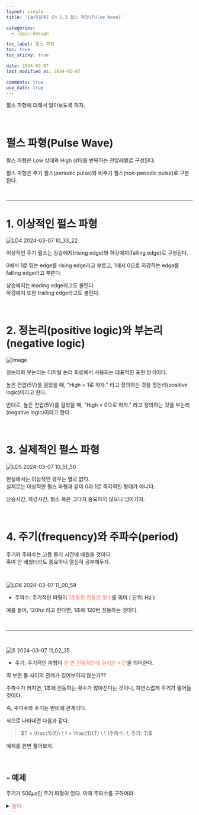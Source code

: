 ```yaml
---
layout: single
title: '[논리설계] Ch 1.3 펄스 파형(Pulse Wave)'

categories:
  - logic-design

toc_label: 펄스 파형
toc: true
toc_sticky: true

date: 2024-03-07
last_modified_at: 2024-03-07

comments: true
use_math: true
---
```


펄스 파형에 대해서 알아보도록 하자.

<br>

# 펄스 파형(Pulse Wave)

펄스 파형은 Low 상태와 High 상태를 반복하는 전압레벨로 구성된다.  

펄스 파형은 주기 펄스(periodic pulse)와 비주기 펄스(non-periodic pulse)로 구분된다.  

<br>
<hr>

# 1. 이상적인 펄스 파형

![LD4 2024-03-07 10_33_22](https://github.com/lgwqwer/lgwqwer.github.io/assets/129755540/459690f3-d364-4890-b28e-32fcbd8499c9)

이상적인 주기 펄스는 상승에지(rising edge)와 하강에지(falling edge)로 구성된다.  

0에서 1로 뛰는 edge를 rising edge라고 부르고, 1에서 0으로 하강하는 edge를 falling edge라고 부른다.  

상승에지는 leading edge라고도 불린다.  
하강에지 또한 trailing edge라고도 불린다.  

<br>

# 2. 정논리(positive logic)와 부논리(negative logic)


![image](https://github.com/lgwqwer/lgwqwer.github.io/assets/129755540/ea45d698-7518-4cbb-9e37-44318dfeb16e)

정논리와 부논리는 디지털 논리 회로에서 사용되는 대표적인 표현 방식이다.    

높은 전압(5V)을 걸었을 때, "High = 1로 하자." 라고 정의하는 것을 정논리(positive logic)이라고 한다.  

반대로, 높은 전압(5V)를 걸었을 때, "High = 0으로 하자." 라고 정의하는 것을 부논리(negative logic)이라고 한다.  

<br>

# 3. 실제적인 펄스 파형

![LD5 2024-03-07 10_51_50](https://github.com/lgwqwer/lgwqwer.github.io/assets/129755540/8eecea61-998f-48d5-a402-95dbbce764c6)

현실에서는 이상적인 경우는 별로 없다.  
실제로는 이상적인 펄스 파형과 같이 0과 1로 즉각적인 형태가 아니다.  

상승시간, 하강시간, 펄스 폭은 그다지 중요하지 않으니 넘어가자.  

<br>

# 4. 주기(frequency)와 주파수(period)

주기와 주파수는 고등 물리 시간에 배웠을 것이다.  
혹여 안 배웠더라도 중요하니 열심히 공부해두자.

<br>

![LD6 2024-03-07 11_00_59](https://github.com/lgwqwer/lgwqwer.github.io/assets/129755540/a3499bb0-9615-4063-ac68-f4f1c43dc32b)


- 주파수: 주기적인 파형이 <font color="tomato">1초동안 진동한 횟수</font>를 의미 ( 단위: Hz )

예를 들어, 120hz 라고 한다면, 1초에 120번 진동하는 것이다.  

<br>
<hr>
<br>

![S 2024-03-07 11_02_35](https://github.com/lgwqwer/lgwqwer.github.io/assets/129755540/6fe55b92-6d7c-4db8-b487-bd97ba757063)


- 주기: 주기적인 파형이 <font color="tomato">한 번 진동하는데 걸리는 시간</font>을 의미한다. 

딱 보면 둘 사이의 관계가 있어보이지 않는가??  

주파수가 커지면, 1초에 진동하는 횟수가 많아진다는 것이니, 자연스럽게 주기가 줄어들 것이다.  

즉, 주파수와 주기는 반비례 관계이다.  

식으로 나타내면 다음과 같다.  

>$T = \frac{1}{f}\ \  f = \frac{1}{T} \ \ (주파수: f, 주기: T)$ 

예제를 한번 풀어보자.

<br>

## - 예제

주기가 $500\mu s$인 주기 파형이 있다. 이때 주파수를 구하여라.

<details>
<summary><font color='tomato'>풀이</font></summary>

$\mu s = 10^{-6}s$ 이므로, $500\mu s =  5 \cdot 10^{-4}s = T$ 이다. <br>

주파수-주기 관계에 의해, $f = \frac{1}{T} 이므로 \therefore f = \frac{1}{5 \cdot 10^{-4}} = 2000Hz = 2KHz$이다. 


</details>